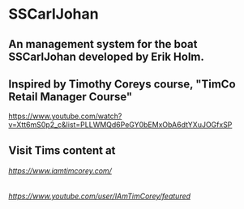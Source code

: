 # SSCarlJohan

## An management system for the boat SSCarlJohan developed by Erik Holm. 

## Inspired by Timothy Coreys course, "TimCo Retail Manager Course"
https://www.youtube.com/watch?v=Xtt6mS0p2_c&list=PLLWMQd6PeGY0bEMxObA6dtYXuJOGfxSP

## Visit Tims content at
###### https://www.iamtimcorey.com/
###### https://www.youtube.com/user/IAmTimCorey/featured
